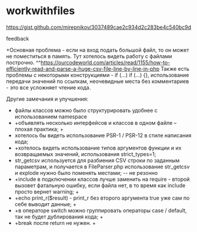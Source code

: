 # workwithfiles
https://gist.github.com/mirepnikov/3037489cae2c934d2c283be4c540bc9d

feedback

+Основная проблема - если на вход подать большой файл, то он может не поместиться в память. Тут хотелось видеть работу с файлами построчно.
^^https://ourcodeworld.com/articles/read/1155/how-to-efficiently-read-and-parse-a-huge-csv-file-line-by-line-in-php
Также есть проблемы с некоторыми конструкциями - if (...) if (...) {}, использование передачи значений по ссылкам, неочевидные места без комментариев - это все усложняет чтение кода.

Другие замечания и улучшения:
- файлы классов можно было структурировать удобнее с использованием namespace
-  +объявлять несколько интерфейсов и классов в одном файле – плохая практика; +
- хотелось бы видеть использование PSR-1 / PSR-12 в стиле написания кода;
- +хотелось видеть использование типов аргументов функции и их возвращаемых значений, использования strict_types=1;
- str_getcsv используется для разбиения CSV строки по заданным параметрам, и получается в FileParser.php использование str_getcsv и explode нужно было поменять местами;  -- не резонно
- +include в подключении классов лучше заменить на require - второй вызовет фатальную ошибку, если файла нет, в то время как include просто вернет warning; +
- +echo print_r($result) - print_r без второго аргумента true уже сам по себе выводит данные; +
- +в операторе switch можно группировать операторы case / default, так не будет дублирования кода; +
- +break после return не нужен. +
